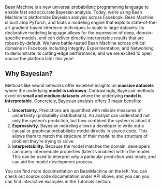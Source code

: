 Bean Machine is a new universal probabilistic programming language to enable fast and accurate Bayesian analysis. Today, we’re using Bean Machine to platformize Bayesian analysis across Facebook. Bean Machine is built atop PyTorch, and touts a modeling engine that exploits state-of-the-art gradient-based inference techniques to scale to large datasets. Its declarative modeling language allows for the expression of deep, domain-specific models, and can deliver directly-interpretable results that are robust-by-default. We have battle-tested Bean Machine across critical domains in Facebook including Integrity, Experimentation, and Networking to demonstrate its cutting-edge performance, and we are excited to open source the platform later this year!

## Why Bayesian?

Methods like neural networks offer excellent insights on **massive datasets** where the underlying **model is unknown**. Contrastingly, Bayesian methods excel on **small and medium datasets** where the underlying **model is interpretable**. Concretely, Bayesian analysis offers 3 major benefits:

1. **Uncertainty.**  Predictions are quantified with reliable measures of uncertainty (probability distributions). An analyst can understand not only the system’s prediction, but how confident the system is about it.
2. **Expressivity.**  Bayesian modeling allows a developer to write out a causal or graphical probabilistic model directly in source code. This allows them to match the structure of their model to the structure of problem they’re trying to solve.
3. **Interpretability.**  Because the model matches the domain, developers can query intermediate properties (latent variables) within the model. This can be used to interpret *why* a particular prediction was made, and can aid the model development process.

You can find more documentation on BeanMachine on the left. You can check out source code documetation under API above, and you can you can find interactive examples in the Tutorials section. 
